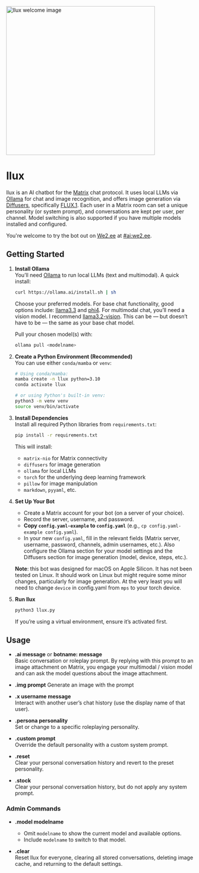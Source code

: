 <img src="https://sij.ai/sij/llux/raw/branch/main/welcome.jpg" width="400" alt="llux welcome image">

# llux

llux is an AI chatbot for the [Matrix](https://matrix.org/) chat protocol. It uses local LLMs via [Ollama](https://ollama.ai/) for chat and image recognition, and offers image generation via [Diffusers](https://github.com/huggingface/diffusers), specifically [FLUX.1](https://github.com/black-forest-labs/flux). Each user in a Matrix room can set a unique personality (or system prompt), and conversations are kept per user, per channel. Model switching is also supported if you have multiple models installed and configured.

You're welcome to try the bot out on [We2.ee](https://we2.ee/about) at [#ai:we2.ee](https://we2.ee/@@ai).

## Getting Started

1. **Install Ollama**  
   You’ll need [Ollama](https://ollama.ai/) to run local LLMs (text and multimodal). A quick install:

   ```bash
   curl https://ollama.ai/install.sh | sh
   ```

   Choose your preferred models. For base chat functionality, good options include: [llama3.3](https://ollama.com/library/llama3.3) and [phi4](https://ollama.com/library/phi4). For multimodal chat, you’ll need a vision model. I recommend [llama3.2-vision](https://ollama.com/library/llama3.2-vision). This can be — but doesn’t have to be — the same as your base chat model.

   Pull your chosen model(s) with:

   ```bash
   ollama pull <modelname>
   ```


2. **Create a Python Environment (Recommended)**  
   You can use either `conda/mamba` or `venv`:

   ```bash
   # Using conda/mamba:
   mamba create -n llux python=3.10
   conda activate llux

   # or using Python's built-in venv:
   python3 -m venv venv
   source venv/bin/activate
   ```

3. **Install Dependencies**  
   Install all required Python libraries from `requirements.txt`:

   ```bash
   pip install -r requirements.txt
   ```

   This will install:

   - `matrix-nio` for Matrix connectivity
   - `diffusers` for image generation
   - `ollama` for local LLMs
   - `torch` for the underlying deep learning framework
   - `pillow` for image manipulation
   - `markdown`, `pyyaml`, etc.

4. **Set Up Your Bot**

   - Create a Matrix account for your bot (on a server of your choice).
   - Record the server, username, and password.
   - **Copy `config.yaml-example` to `config.yaml`** (e.g., `cp config.yaml-example config.yaml`).
   - In your new `config.yaml`, fill in the relevant fields (Matrix server, username, password, channels, admin usernames, etc.). Also configure the Ollama section for your model settings and the Diffusers section for image generation (model, device, steps, etc.).

   **Note**: this bot was designed for macOS on Apple Silicon. It has not been tested on Linux. It should work on Linux but might require some minor changes, particularly for image generation. At the very least you will need to change `device` in config.yaml from `mps` to your torch device.

5. **Run llux**
   ```bash
   python3 llux.py
   ```
   If you’re using a virtual environment, ensure it’s activated first.

## Usage

- **.ai message** or **botname: message**  
  Basic conversation or roleplay prompt. By replying with this prompt to an image attachment on Matrix, you engage your multimodal / vision model and can ask the model questions about the image attachment.

- **.img prompt**
  Generate an image with the prompt

- **.x username message**  
  Interact with another user’s chat history (use the display name of that user).

- **.persona personality**  
  Set or change to a specific roleplaying personality.

- **.custom prompt**  
  Override the default personality with a custom system prompt.

- **.reset**  
  Clear your personal conversation history and revert to the preset personality.

- **.stock**  
  Clear your personal conversation history, but do not apply any system prompt.

### Admin Commands

- **.model modelname**

  - Omit `modelname` to show the current model and available options.
  - Include `modelname` to switch to that model.

- **.clear**  
  Reset llux for everyone, clearing all stored conversations, deleting image cache, and returning to the default settings.

